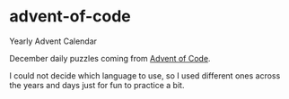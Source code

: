 # advent-of-code
Yearly Advent Calendar

December daily puzzles coming from [Advent of Code](https://adventofcode.com/).

I could not decide which language to use, so I used different ones across the years and days just for fun to practice a bit.
